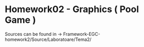 # Homework02 - Graphics ( Pool Game )
Sources can be found in -> Framework-EGC-homework2/Source/Laboratoare/Tema2/
